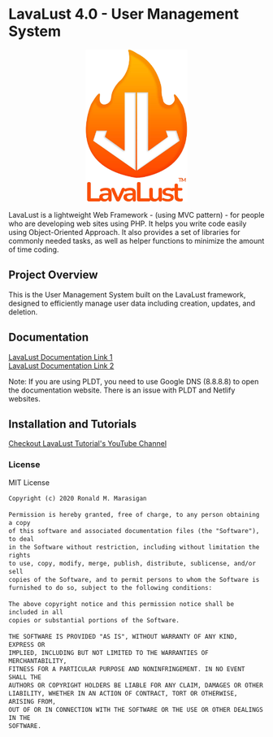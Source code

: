 # LavaLust 4.0 - User Management System

<p align="center">
    <img width="200" height="300" src="https://raw.githubusercontent.com/ronmarasigan/LavaLust-Docs/master/assets/images/logo1.png">
</p>
LavaLust is a lightweight Web Framework - (using MVC pattern) - for people who are developing web sites using PHP. It helps you write code easily using Object-Oriented Approach. It also provides a set of libraries for commonly needed tasks, as well as helper functions to minimize the amount of time coding.

## Project Overview
This is the User Management System built on the LavaLust framework, designed to efficiently manage user data including creation, updates, and deletion.

## Documentation

[LavaLust Documentation Link 1](https://ronmarasigan.github.io/lavalust4-docs)  
[LavaLust Documentation Link 2](https://lavalust4.netlify.app)

<p>
    Note: If you are using PLDT, you need to use Google DNS (8.8.8.8) to open the documentation website. There is an issue with PLDT and Netlify websites.
</p>

## Installation and Tutorials

[Checkout LavaLust Tutorial's YouTube Channel](https://youtube.com/ronmarasigan)

### License
<p>
    MIT License

    Copyright (c) 2020 Ronald M. Marasigan

    Permission is hereby granted, free of charge, to any person obtaining a copy
    of this software and associated documentation files (the "Software"), to deal
    in the Software without restriction, including without limitation the rights
    to use, copy, modify, merge, publish, distribute, sublicense, and/or sell
    copies of the Software, and to permit persons to whom the Software is
    furnished to do so, subject to the following conditions:

    The above copyright notice and this permission notice shall be included in all
    copies or substantial portions of the Software.

    THE SOFTWARE IS PROVIDED "AS IS", WITHOUT WARRANTY OF ANY KIND, EXPRESS OR
    IMPLIED, INCLUDING BUT NOT LIMITED TO THE WARRANTIES OF MERCHANTABILITY,
    FITNESS FOR A PARTICULAR PURPOSE AND NONINFRINGEMENT. IN NO EVENT SHALL THE
    AUTHORS OR COPYRIGHT HOLDERS BE LIABLE FOR ANY CLAIM, DAMAGES OR OTHER
    LIABILITY, WHETHER IN AN ACTION OF CONTRACT, TORT OR OTHERWISE, ARISING FROM,
    OUT OF OR IN CONNECTION WITH THE SOFTWARE OR THE USE OR OTHER DEALINGS IN THE
    SOFTWARE.
</p>
